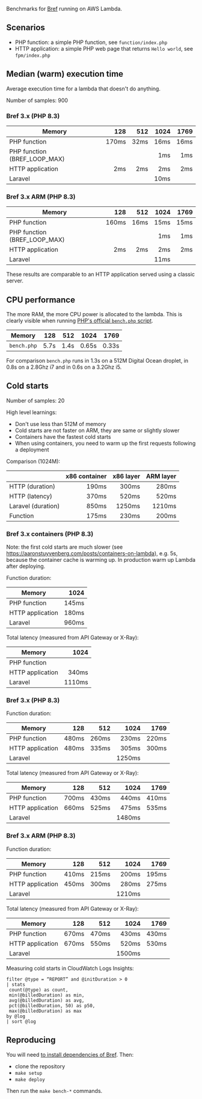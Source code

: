 Benchmarks for [Bref](https://github.com/brefphp/bref) running on AWS Lambda.

## Scenarios

- PHP function: a simple PHP function, see `function/index.php`
- HTTP application: a simple PHP web page that returns `Hello world`, see `fpm/index.php`

## Median (warm) execution time

Average execution time for a lambda that doesn't do anything.

Number of samples: 900

### Bref 3.x (PHP 8.3)

| Memory                       |   128 |  512 | 1024 | 1769 |
|------------------------------|------:|-----:|-----:|-----:|
| PHP function                 | 170ms | 32ms | 16ms | 16ms |
| PHP function (BREF_LOOP_MAX) |       |      |  1ms |  1ms |
| HTTP application             |   2ms |  2ms |  2ms |  2ms |
| Laravel                      |       |      | 10ms |      |

### Bref 3.x ARM (PHP 8.3)

| Memory                       |   128 |  512 | 1024 | 1769 |
|------------------------------|------:|-----:|-----:|-----:|
| PHP function                 | 160ms | 16ms | 15ms | 15ms |
| PHP function (BREF_LOOP_MAX) |       |      |  1ms |  1ms |
| HTTP application             |   2ms |  2ms |  2ms |  2ms |
| Laravel                      |       |      | 11ms |      |

These results are comparable to an HTTP application served using a classic server.

## CPU performance

The more RAM, the more CPU power is allocated to the lambda. This is clearly visible when running [PHP's official `bench.php` script](https://github.com/php/php-src/blob/master/Zend/bench.php).

| Memory      |  128 |  512 |  1024 |  1769 |
|-------------|-----:|-----:|------:|------:|
| `bench.php` | 5.7s | 1.4s | 0.65s | 0.33s |

For comparison  `bench.php` runs in 1.3s on a 512M Digital Ocean droplet, in 0.8s on a 2.8Ghz i7 and in 0.6s on a 3.2Ghz i5.

## Cold starts

Number of samples: 20

High level learnings:

- Don't use less than 512M of memory
- Cold starts are not faster on ARM, they are same or slightly slower
- Containers have the fastest cold starts
- When using containers, you need to warm up the first requests following a deployment

Comparison (1024M):

|                    | x86 container | x86 layer | ARM layer |
|--------------------|--------------:|----------:|----------:|
| HTTP (duration)    |         190ms |     300ms |     280ms |
| HTTP (latency)     |         370ms |     520ms |     520ms |
| Laravel (duration) |         850ms |    1250ms |    1210ms |
| Function           |         175ms |     230ms |     200ms |

### Bref 3.x containers (PHP 8.3)

Note: the first cold starts are much slower (see https://aaronstuyvenberg.com/posts/containers-on-lambda), e.g. 5s, because the container cache is warming up. In production warm up Lambda after deploying.

Function duration:

| Memory           |  1024 |
|------------------|------:|
| PHP function     | 145ms |
| HTTP application | 180ms |
| Laravel          | 960ms |

Total latency (measured from API Gateway or X-Ray):

| Memory           |   1024 |
|------------------|-------:|
| PHP function     |        |
| HTTP application |  340ms |
| Laravel          | 1110ms |

### Bref 3.x (PHP 8.3)

Function duration:

| Memory           |   128 |   512 |   1024 |  1769 |
|------------------|------:|------:|-------:|------:|
| PHP function     | 480ms | 260ms |  230ms | 220ms |
| HTTP application | 480ms | 335ms |  305ms | 300ms |
| Laravel          |       |       | 1250ms |       |

Total latency (measured from API Gateway or X-Ray):

| Memory           |   128 |   512 |   1024 |  1769 |
|------------------|------:|------:|-------:|------:|
| PHP function     | 700ms | 430ms |  440ms | 410ms |
| HTTP application | 660ms | 525ms |  475ms | 535ms |
| Laravel          |       |       | 1480ms |       |

### Bref 3.x ARM (PHP 8.3)

Function duration:

| Memory           |   128 |   512 |   1024 |  1769 |
|------------------|------:|------:|-------:|------:|
| PHP function     | 410ms | 215ms |  200ms | 195ms |
| HTTP application | 450ms | 300ms |  280ms | 275ms |
| Laravel          |       |       | 1210ms |       |

Total latency (measured from API Gateway or X-Ray):

| Memory           |   128 |   512 |   1024 |  1769 |
|------------------|------:|------:|-------:|------:|
| PHP function     | 670ms | 470ms |  430ms | 430ms |
| HTTP application | 670ms | 550ms |  520ms | 530ms |
| Laravel          |       |       | 1500ms |       |

Measuring cold starts in CloudWatch Logs Insights:

```
filter @type = “REPORT” and @initDuration > 0
| stats
 count(@type) as count,
 min(@billedDuration) as min,
 avg(@billedDuration) as avg,
 pct(@billedDuration, 50) as p50,
 max(@billedDuration) as max
by @log
| sort @log
```

## Reproducing

You will need [to install dependencies of Bref](https://bref.sh/docs/installation.html). Then:

- clone the repository
- `make setup`
- `make deploy`

Then run the `make bench-*` commands.
